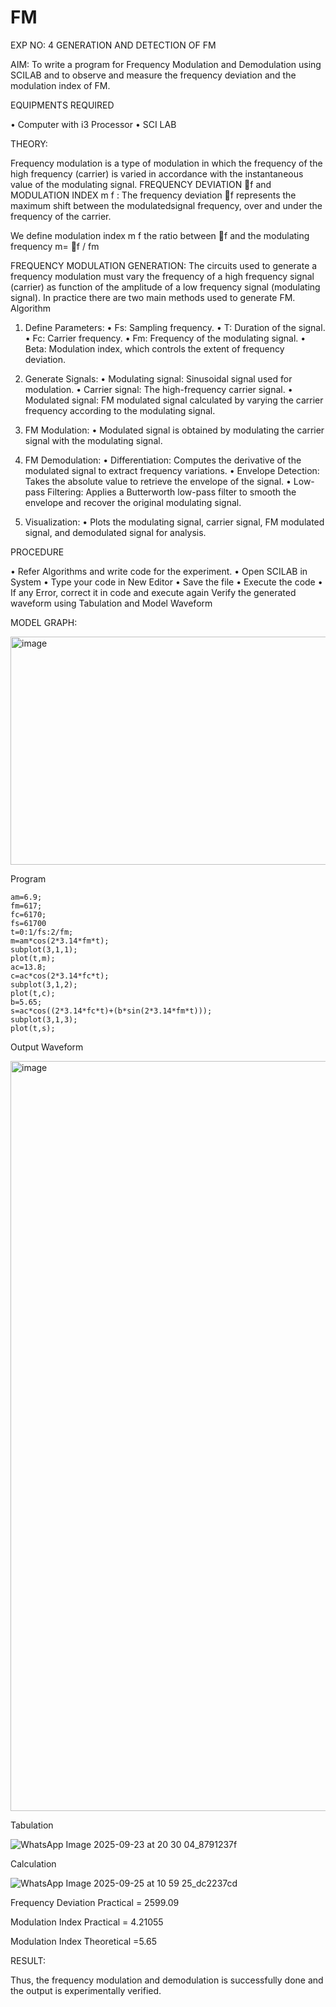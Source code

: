 # FM

EXP NO: 4	GENERATION AND DETECTION OF FM


AIM:
To write a program for Frequency Modulation and Demodulation using SCILAB and to observe and measure the frequency deviation and the modulation index of FM.


EQUIPMENTS REQUIRED

•	Computer with i3 Processor
•	SCI LAB

THEORY:

Frequency modulation is a type of modulation in which the frequency of the high frequency (carrier) is varied in accordance with the instantaneous value of the modulating signal.
FREQUENCY DEVIATION f and MODULATION INDEX m f :
The frequency deviation f represents the maximum shift between the  modulatedsignal
frequency, over and under the frequency of the carrier.

We define modulation index m f the ratio between f and the modulating frequency
m= f / fm


FREQUENCY MODULATION GENERATION:
The circuits used to generate a frequency modulation must vary the frequency of a high frequency signal (carrier) as function of the amplitude of a low frequency signal (modulating signal). In practice there are two main methods used to generate FM.
Algorithm
1.	Define Parameters:
•	Fs: Sampling frequency.
•	T: Duration of the signal.
•	Fc: Carrier frequency.
•	Fm: Frequency of the modulating signal.
•	Beta: Modulation index, which controls the extent of frequency deviation.
2.	Generate Signals:
•	Modulating signal: Sinusoidal signal used for modulation.
•	Carrier signal: The high-frequency carrier signal.
•	Modulated signal: FM modulated signal calculated by varying the carrier frequency according to the modulating signal.
3.	FM Modulation:
•	Modulated signal is obtained by modulating the carrier signal with the modulating signal.
 
4.	FM Demodulation:
•	Differentiation: Computes the derivative of the modulated signal to extract frequency variations.
•	Envelope Detection: Takes the absolute value to retrieve the envelope of the signal.
•	Low-pass Filtering: Applies a Butterworth low-pass filter to smooth the envelope and recover the original modulating signal.
5.	Visualization:
•	Plots the modulating signal, carrier signal, FM modulated signal, and demodulated signal for analysis.



PROCEDURE


•	Refer Algorithms and write code for the experiment.
•	Open SCILAB in System
•	Type your code in New Editor
•	Save the file
•	Execute the code
•	If any Error, correct it in code and execute again
Verify the generated waveform using Tabulation and Model Waveform

MODEL GRAPH:

<img width="512" height="365" alt="image" src="https://github.com/user-attachments/assets/acd787bd-5281-4f1b-802f-1aa39fac9189" />


Program
```
am=6.9;
fm=617;
fc=6170;
fs=61700
t=0:1/fs:2/fm;
m=am*cos(2*3.14*fm*t);
subplot(3,1,1);
plot(t,m);
ac=13.8;
c=ac*cos(2*3.14*fc*t);
subplot(3,1,2);
plot(t,c);
b=5.65;
s=ac*cos((2*3.14*fc*t)+(b*sin(2*3.14*fm*t)));
subplot(3,1,3);
plot(t,s);
```

Output Waveform

<img width="1920" height="1200" alt="image" src="https://github.com/user-attachments/assets/28c1731b-7a44-4576-a87d-6a567bc976ac" />


Tabulation

![WhatsApp Image 2025-09-23 at 20 30 04_8791237f](https://github.com/user-attachments/assets/02de5d0d-537d-4be4-9bcf-1a4f38fed690)


Calculation

![WhatsApp Image 2025-09-25 at 10 59 25_dc2237cd](https://github.com/user-attachments/assets/734ee9c4-f5a0-472d-9f58-8af0edaef596)




Frequency Deviation Practical = 2599.09

Modulation Index Practical	= 4.21055

Modulation Index Theoretical	=5.65



RESULT:

Thus, the frequency modulation and demodulation is successfully done and the output is experimentally verified.


